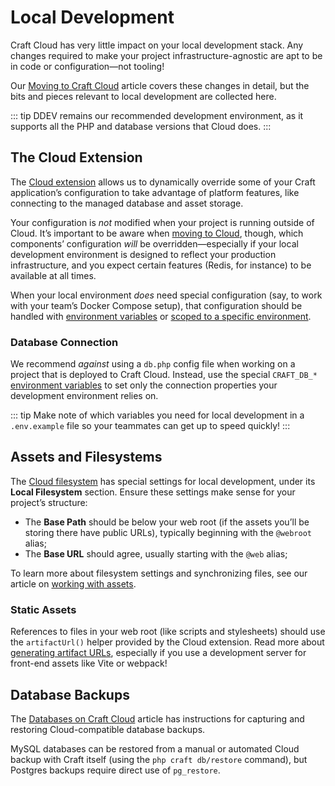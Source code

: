 # Local Development

Craft Cloud has very little impact on your local development stack. Any changes required to make your project infrastructure-agnostic are apt to be in code or configuration—not tooling!

Our [Moving to Craft Cloud](/knowledge-base/cloud-migrating-projects) article covers these changes in detail, but the bits and pieces relevant to local development are collected here.

::: tip
DDEV remains our recommended development environment, as it supports all the PHP and database versions that Cloud does.
:::

## The Cloud Extension

The [Cloud extension](/knowledge-base/cloud-extension) allows us to dynamically override some of your Craft application’s configuration to take advantage of platform features, like connecting to the managed database and asset storage.

Your configuration is *not* modified when your project is running outside of Cloud. It’s important to be aware when [moving to Cloud](/knowledge-base/cloud-migrating-projects), though, which components’ configuration *will* be overridden—especially if your local development environment is designed to reflect your production infrastructure, and you expect certain features (Redis, for instance) to be available at all times.

When your local environment *does* need special configuration (say, to work with your team’s Docker Compose setup), that configuration should be handled with [environment variables](/docs/5.x/configure.html#environment-overrides) or [scoped to a specific environment](/docs/5.x/configure.html#multi-environment-configs).

### Database Connection

We recommend *against* using a `db.php` config file when working on a project that is deployed to Craft Cloud. Instead, use the special `CRAFT_DB_*` [environment variables](/docs/5.x/reference/config/db.html) to set only the connection properties your development environment relies on.

::: tip
Make note of which variables you need for local development in a `.env.example` file so your teammates can get up to speed quickly!
:::

## Assets and Filesystems

The [Cloud filesystem](/knowledge-base/cloud-assets) has special settings for local development, under its **Local Filesystem** section. Ensure these settings make sense for your project’s structure:

- The **Base Path** should be below your web root (if the assets you’ll be storing there have public URLs), typically beginning with the `@webroot` alias;
- The **Base URL** should agree, usually starting with the `@web` alias;

To learn more about filesystem settings and synchronizing files, see our article on [working with assets](/knowledge-base/cloud-assets).

### Static Assets

References to files in your web root (like scripts and stylesheets) should use the `artifactUrl()` helper provided by the Cloud extension. Read more about [generating artifact URLs](/knowledge-base/cloud-builds#artifact-uRLs), especially if you use a development server for front-end assets like Vite or webpack!

## Database Backups

The [Databases on Craft Cloud](/knowledge-base/cloud-databases) article has instructions for capturing and restoring Cloud-compatible database backups.

MySQL databases can be restored from a manual or automated Cloud backup with Craft itself (using the `php craft db/restore` command), but Postgres backups require direct use of `pg_restore`.
